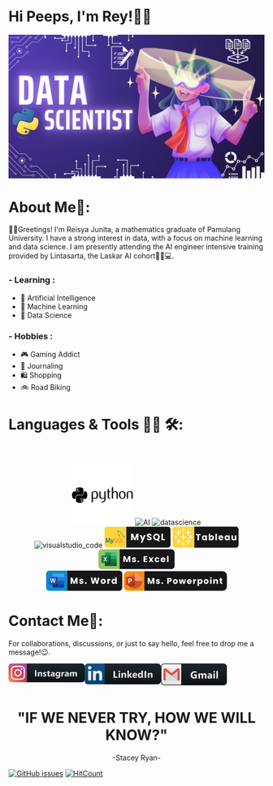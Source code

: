 # Hi Peeps, I'm Rey!🙌😸

<div align="center">
<img hight="300" width="600" alt="GIF" align="center" src="https://github.com/reisyajunita/reisyajunita/blob/25411936d2623eccaf6b80efe169f13823e5b6b5/Background.png">
</div>


# About Me🤘: 

🙋‍♀️Greetings! I'm Reisya Junita, a mathematics graduate of Pamulang University. I have a strong interest in data, with a focus on machine learning and data science. I am presently attending the AI engineer intensive training provided by Lintasarta, the Laskar AI cohort👩‍💻💻.<br>

### - Learning :
- 🤖 Artificial Intelligence
- 🚦 Machine Learning
- 🧩 Data Science
### - Hobbies : 
- 🎮 Gaming Addict 
- 📖 Journaling
- 🛍️ Shopping
- 🚲 Road Biking

# Languages & Tools 👨‍💻 🛠:
</br>

<p align="center">
<img src="https://github.com/Xx-Ashutosh-xX/Xx-Ashutosh-xX/blob/master/assets/icons/python.png" alt="python" width="120" hight="50">
<img src="https://github.com/Xx-Ashutosh-xX/Xx-Ashutosh-xX/blob/master/assets/icons/ai.png" alt="AI" width="90" hight="50">
<img src="https://github.com/Xx-Ashutosh-xX/Xx-Ashutosh-xX/blob/master/assets/icons/datascience.png" alt="datascience" width="180" hight="50">
</br>
<img src="https://github.com/Xx-Ashutosh-xX/Xx-Ashutosh-xX/blob/master/assets/icons/visualstudio_code.png" alt="visualstudio_code" width="240" hight="50">
<img src="https://github.com/reisyajunita/reisyajunita/blob/62bdf93980586026691055b91c14c1ce3aeadf23/MySQL.png" alt="mysql" width="130" hight="50">
<img src="https://github.com/reisyajunita/reisyajunita/blob/bb3bb796afe995bb70277abd28854f5fce7e2ce4/Tableau.png" alt="tableau" width="130" hight="50">
<img src="https://github.com/reisyajunita/reisyajunita/blob/634bca1066420d59d39fc9897432fff50c51328a/Excel.png" alt="microsoft_excel" width="150" hight="50">
</br>
<img src="https://github.com/reisyajunita/reisyajunita/blob/7cbded8ad7eec378ea107e3c7538f2e80b91df1d/Word.png" alt="microsoft_word" width="150" hight="50">
<img src="https://github.com/reisyajunita/reisyajunita/blob/73319f1cfbbbe49ad4013655b46dd32efc585ee6/Powerpoint.png" alt="microsoft_powerpoint" width="203" hight="50">
</p>

# Contact Me🤙:

For collaborations, discussions, or just to say hello, feel free to drop me a message!😉.

<a href="https://www.instagram.com/reisyajunitaa/">
 <img align="left" alt="Instagram" width="150" hight="100" src="https://raw.githubusercontent.com/AbhishekMaira10/AbhishekMaira10/master/Resources/svg/instagram.svg" />
</a>
<a href="https://www.linkedin.com/in/reisyajunita/">
  <img align="left" alt="Linkedin" width="150" hight="100" src="https://raw.githubusercontent.com/AbhishekMaira10/AbhishekMaira10/master/Resources/svg/linkedin.svg" />
</a>
<a href="mailto:reisyajunita@gmail.com">
  <img align="left" alt="Gmail" width="130" hight="100" src="https://raw.githubusercontent.com/AbhishekMaira10/AbhishekMaira10/master/Resources/svg/gmail.svg" />
</p>
</br>
</br>
</br>
</a>

<div align="center">
  
# "IF WE NEVER TRY, HOW WE WILL KNOW?"
-Stacey Ryan-

</div>


[![GitHub issues](https://img.shields.io/github/issues/reisyajunita/reisyajunita)](https://github.com/reisyajunita/reisyajunita/issues) [![HitCount](https://views.whatilearened.today/views/github/reisyajunita/reisyajunita.svg)](https://github.com/reisyajunita/reisyajunita)
